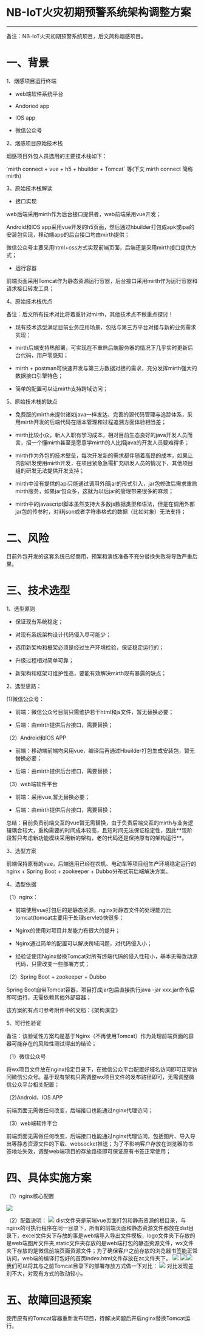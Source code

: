 # NB-IoT火灾初期预警系统架构调整方案

---

备注：NB-IoT火灾初期预警系统项目，后文简称烟感项目。

# 一、背景

 1、烟感项目运行终端

 

 - web端软件系统平台 

 - Andoriod app

 - IOS app

 - 微信公众号

 2、烟感项目原始技术栈

 烟感项目外包人员选用的主要技术栈如下：

\`mirth connect + vue + h5 + hbuilder + Tomcat\` 等\(下文 mirth connect 简称mirth\)



 3、原始技术栈解读



 - 接口实现

 web后端采用mirth作为后台接口提供者，web前端采用vue开发；

 Android和IOS app采用vue开发的h5页面，然后通过hbuilder打包成apk或ipa的安装包实现，移动端app的后台接口均由mirth提供；

 微信公众号主要采用html+css方式实现前端页面，后端还是采用mirth接口提供方式；



 - 运行容器

 前端页面采用Tomcat作为静态资源运行容器，后台接口采用mirth作为运行容器和请求接口转发工具；

 4、原始技术栈优点

 备注：后文所有技术对比将着重针对mirth，其他技术点不做重点探讨！

 - 现有技术选型满足目前业务应用场景，包括与第三方平台对接与新的业务需求实现；

 - mirth后端支持热部署，可实现在不重启后端服务器的情况下几乎实时更新后台代码，用户零感知；

 - mirth + postman可快速开发与第三方数据对接的需求，充分发挥mirth强大的数据接口引擎特色；

 - 简单的配置可以让mirth支持跨域访问；

 5、原始技术栈的缺点



 - 免费版的mirth未提供诸如java一样发达、完善的源代码管理与追踪体系，采用mirth开发的后端代码在版本管理和过程追溯方面体验相当差；

 - mirth比较小众，新人入职有学习成本，相对目前生态良好的java开发人员而言，招一个懂mirth甚至是愿意学mirth的人比招java的开发人员要难得多；

 - mirth作为外包的技术壁垒，每次开发新的需求都伴随着高昂的成本，如果让内部研发使用mirth开发，在项目紧急急需扩充研发人员的情况下，其他项目组的研发无法提供开发支持；

 - mirth中没有提供的api只能通过调用外部jar的形式引入，jar包修改后需求重启mirth服务，如果jar包众多，这就为以后jar的管理带来很多的麻烦；

 - mirth中的javascript脚本虽然支持大多数js数据类型和语法，但是在调用外部jar包的传参时，对非json或者字符串格式的数据（比如对象）无法支持；

# 二、风险

 目前外包开发的这套系统已经商用，预案和演练准备不充分替换失败将导致严重后果。

# 三、技术选型

 1、选型原则

 

 - 保证现有系统稳定；

 - 对现有系统架构设计代码侵入尽可能少；

 - 选用新架构和框架必须是经过生产环境检验，保证稳定运行的；

 - 升级过程相对简单可靠；

 - 新架构和框架可维护性高，要能有效解决mirth现有暴露的缺点；

 2、选型思路：

 \(1\)微信公众号：

 - 前端：微信公众号目前只需维护若干html和js文件，暂无替换必要；

 - 后端：由mirth提供后台接口，需要替换；

 

 （2）Android和IOS APP

 - 前端：移动端前端均采用vue，编译后再通过Hbuilder打包生成安装包，暂无替换必要；

 - 后端：由mirth提供后台接口，需要替换；

 （3）web端软件平台

 

 - 前端：采用vue,暂无替换必要；

 - 后端：由mirth提供后台接口，需要替换；

 总结：目前负责前端交互的vue暂无需替换，由于负责后端交互的mirth与业务逻辑耦合较大，重构需要的时间成本较高，且短时间无法保证稳定性，因此\*\*现阶段暂只考虑新功能模块采用新的架构，老的代码还是保持原有的架构运行\*\*。

 3、选型方案

 前端保持原有的vue，后端选用已经在农机、电动车等项目组生产环境稳定运行的nginx + Spring Boot + zookeeper + Dubbo分布式前后端解决方案。

 4、选型依据

 

 （1）nginx：

 - 前端使用vue打包后的是静态资源，nginx对静态文件的处理能力比tomcat\(tomcat主要用于处理servlet\)快很多；

 - Nginx的使用对项目并发能力有很大的提升；

 - Nginx通过简单的配置可以解决跨域问题，对代码侵入小；

 - 经验证使用Nginx替换Tomcat对所有终端代码的侵入性较小，基本无需改动源代码，只需改变一些部署方式；

（2）Spring Boot + zookeeper + Dubbo

Spring Boot自带Tomcat容器，项目打成jar包后直接执行java -jar xxx.jar命令后即可运行，无需依赖其他外部容器；

该方案的有点可参考附件中的文档：《架构演变》

5、可行性验证

备注：该验证性方案均是基于Nginx（不再使用Tomcat）作为处理前端页面的容器可能存在的风险性测试得出的结论；

 （1）微信公众号

将wx项目文件放在nginx指定目录下，在微信公众平台配置好域名访问即可正常访问微信公众号。基于现有架构只需调整wx项目文件的发布路径即可，无需调整微信公众平台相关配置；

 （2\)Android、IOS APP

 前端页面无需做任何改变，后端接口也能通过nginx代理访问；

 （3）web端软件平台

 前端页面无需做任何改变，后端接口也能通过nginx代理访问，包括图片、导入导出等静态资源文件的下载、websocket推送；为了不影响客户存放在浏览器的书签地址失效，调整web端项目的存放路径即可保证原有书签正常使用；

 

# 四、具体实施方案

（1）nginx核心配置

![](/assets/5.png)

（2）配置说明：
![](/assets/1.png)
dist文件夹是前端vue页面打包和静态资源的根目录，与nginx的可执行程序在同一目录下，所有的前端页面和静态资源文件都放在dist目录下，excel文件夹下存放的事是web端导入导出文件模板，logo文件夹下存放的是web端图片文件夹,static文件夹存放的是web端打包的静态资源文件，wx文件夹下存放的是微信前端页面资源文件；为了确保客户之前存放的浏览器书签能正常访问，web端的编译打包好的首页index.html文件存放在zc文件夹下。
![](/assets/2.png)
![](/assets/3.png)![](/assets/4.png)
我们可以将其与之前Tomcat目录下的部署存放方式做一下对比：
![](/assets/6.png)
对比发现差别不大，对现有方式的改动较小。

# 五、故障回退预案
使用原有的Tomcat容器重新发布项目，待解决问题后开启nginx替换Tomcat运行。


